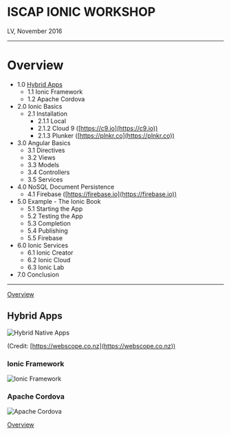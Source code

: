 # ISCAP IONIC WORKSHOP

LV, November 2016

----

# Overview 

* 1.0 [Hybrid Apps](#hybrid-apps)
  * 1.1 Ionic Framework
  * 1.2 Apache Cordova
* 2.0 Ionic Basics
  * 2.1 Installation
    * 2.1.1 Local
    * 2.1.2 Cloud 9 ([https://c9.io](https://c9.io))
    * 2.1.3 Plunker ([https://plnkr.co](https://plnkr.co))
* 3.0 Angular Basics
  * 3.1 Directives
  * 3.2 Views
  * 3.3 Models
  * 3.4 Controllers
  * 3.5 Services
* 4.0 NoSQL Document Persistence
  * 4.1 Firebase ([https://firebase.io](https://firebase.io))
* 5.0 Example - The Ionic Book
  * 5.1 Starting the App
  * 5.2 Testing the App
  * 5.3 Completion
  * 5.4 Publishing
  * 5.5 Firebase
* 6.0 Ionic Services
  * 6.1 Ionic Creator
  * 6.2 Ionic Cloud
  * 6.3 Ionic Lab
* 7.0 Conclusion

----

[Overview](#overview)

## Hybrid Apps

![Hybrid Native Apps](http://i39.photobucket.com/albums/e188/ahuimanu/native_html_hybrid_apps_zpsof5lyoh7.jpg)

(Credit: [https://webscope.co.nz](https://webscope.co.nz))

### Ionic Framework

![Ionic Framework](http://i39.photobucket.com/albums/e188/ahuimanu/build-consumer-apps-using-mobile-sdk-and-ionic-framework_zpsgc3plqic.jpg)

### Apache Cordova

![Apache Cordova](http://i39.photobucket.com/albums/e188/ahuimanu/apache-cordova-4-638_zpsjgbemdvh.jpg)

[Overview](#overview)

## 
